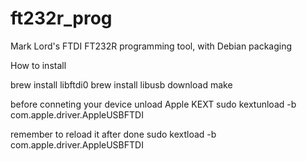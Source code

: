 # ft232r_prog
Mark Lord's FTDI FT232R programming tool, with Debian packaging

How to install

brew install libftdi0
brew install libusb
download
make

before conneting your device unload Apple KEXT
sudo kextunload -b com.apple.driver.AppleUSBFTDI

remember to reload it after done 
sudo kextload -b com.apple.driver.AppleUSBFTDI
